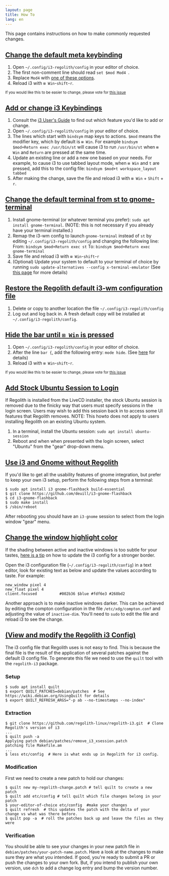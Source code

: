 ```yaml
---
layout: page
title: How To
lang: en
---
```


This page contains instructions on how to make commonly requested changes.

## [Change the default meta keybinding](#key-binding)
1. Open `~/.config/i3-regolith/config` in your editor of choice.
2. The first non-comment line should read `set $mod Mod4
`.
3. Replace `Mod4` with [one of these options](https://i3wm.org/docs/userguide.html#keybindings).
4. Reload i3 with `⊞ Win`-`shift`-`r`.

<sub>If you would like this to be easier to change, please vote for [this issue](https://github.com/regolith-linux/regolith-desktop/issues/16)</sub>

## [Add or change i3 Keybindings](#change-keybinging)
1. Consult the [i3 User's Guide](https://i3wm.org/docs/userguide.html) to find out which feature you'd like to add or change.
2. Open `~/.config/i3-regolith/config` in your editor of choice.
3. The lines which start with `bindsym` map keys to actions.  `$mod` means the modifier key, which by default is `⊞ Win`.  For example `bindsym $mod+Return exec /usr/bin/st` will cause i3 to run `/usr/bin/st` when `⊞ Win` and `Return` are pressed at the same time.
4. Update an existing line or add a new one based on your needs.  For example, to cause i3 to use tabbed layout mode, when `⊞ Win` and `t` are pressed, add this to the config file: `bindsym $mod+t workspace_layout tabbed`
5. After making the change, save the file and reload i3 with `⊞ Win` + `Shift` + `r`.

## [Change the default terminal from st to gnome-terminal](#default-term)

1. Install gnome-terminal (or whatever terminal you prefer): `sudo apt install gnome-terminal`. (NOTE: this is not necessary if you already have your terminal installed.)
2. Remap the i3-wm config to launch `gnome-terminal` instead of `st` by editing `~/.config/i3-regolith/config` and changing the following line:
From: `bindsym $mod+Return exec st`
To: `bindsym $mod+Return exec gnome-terminal`
3. Save file and reload i3 with `⊞ Win`-`shift`-`r`
4. (Optional) Update your system to default to your terminal of choice by running `sudo update-alternatives --config x-terminal-emulator` (See [this page](https://askubuntu.com/questions/578293/is-it-possible-to-remove-the-default-terminal-and-replace-it-with-some-other-ter) for more details)

## [Restore the Regolith default i3-wm configuration file](#default-i3-config)
1. Delete or copy to another location the file `~/.config/i3-regolith/config`
2. Log out and log back in.  A fresh default copy will be installed at `~/.config/i3-regolith/config`.

## [Hide the bar until `⊞ Win` is pressed](#hide-bar)

1. Open `~/.config/i3-regolith/config` in your editor of choice.
2. After the line `bar {`, add the following entry: `mode hide`. (See [here](https://i3wm.org/docs/userguide.html#_configuring_i3bar) for details)
3. Reload i3 with `⊞ Win`-`shift`-`r`.

<sub>If you would like this to be easier to change, please vote for [this issue](https://github.com/regolith-linux/regolith-desktop/issues/16)</sub>

## [Add Stock Ubuntu Session to Login](#stock-ubuntu)

If Regolith is installed from the LiveCD installer, the stock Ubuntu session is removed due to the finicky way that users must specify sessions in the login screen. Users may wish to add this session back in to access some UI features that Regolith removes.  NOTE: This howto does not apply to users installing Regolith on an existing Ubuntu system.

1. In a terminal, install the Ubuntu session: `sudo apt install ubuntu-session`
2. Reboot and when when presented with the login screen, select "Ubuntu" from the "gear" drop-down menu.

## [Use i3 and Gnome without Regolith](#i3-gnome-no-regolith)

If you'd like to get all the usability features of gnome integration, but prefer to keep your own i3 setup, perform the following steps from a terminal:
```
$ sudo apt install i3 gnome-flashback build-essential 
$ git clone https://github.com/deuill/i3-gnome-flashback
$ cd i3-gnome-flashback
$ sudo make install
$ /sbin/reboot
```

After rebooting you should have an `i3-gnome` session to select from the login window "gear" menu.

## [Change the window highlight color](#window-highlight-color)

If the shading between active and inactive windows is too subtle for your tastes, [here is a tip](https://github.com/regolith-linux/regolith-desktop/issues/42#issuecomment-503789313) on how to update the i3 config for a stronger border.

Open the i3 configuration file (`~/.config/i3-regolith/config`) in a text editor, look for existing text as below and update the values according to taste.  For example:
```
new_window pixel 4
new_float pixel 4
client.focused          #002b36 $blue #fdf6e3 #268bd2
```

Another approach is to make inactive windows darker.  This can be achieved by editing the compton configuration in the file `/etc/xdg/compton.conf` and adjusting the value of `inactive-dim`.  You'll need to `sudo` to edit the file and reload i3 to see the change.

## [(View and modify the Regolith i3 Config)](#i3-config)
The i3 config file that Regolith uses is not easy to find.  This is because the final file is the result of the application of several patches against the default i3 config file.  To generate this file we need to use the `quilt` tool with the `regolith-i3` package.

### Setup
```
$ sudo apt install quilt
$ export QUILT_PATCHES=debian/patches  # See https://wiki.debian.org/UsingQuilt for details
$ export QUILT_REFRESH_ARGS="-p ab --no-timestamps --no-index"
```

### Extraction
```
$ git clone https://github.com/regolith-linux/regolith-i3.git  # Clone Regolith's version of i3
...
$ quilt push -a 
Applying patch debian/patches/remove_i3_xsession.patch
patching file Makefile.am
...
$ less etc/config  # Here is what ends up in Regolith for i3 config.
```

### Modification
First we need to create a new patch to hold our changes:
```
$ quilt new my-regolith-change.patch # tell quilt to create a new patch
$ quilt add etc/config # tell quilt which file changes belong in your patch
$ your-editor-of-choice etc/config  #make your changes
$ quilt refresh  # this updates the patch with the delta of your change vs what was there before.
$ quilt pop -a  # roll the patches back up and leave the files as they were
```

### Verification
You should be able to see your changes in your new patch file in `debian/patches/your-patch-name.patch`.  Have a look at the changes to make sure they are what you intended.  If good, you're ready to submit a PR or push the changes to your own fork.  But, if you intend to publish your own version, use `dch` to add a change log entry and bump the version number.